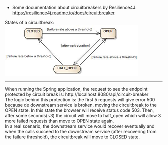 * Some documentation about circuitbreakers by Resilience4J: https://resilience4j.readme.io/docs/circuitbreaker

States of a circuitbreak: <br />
![img.png](img.png)

---------------------------
When running the Spring application, the request to see the endpoint protected by circuit break is: http://localhost:8080/api/circuit-breaker <br /> 
The logic behind this protection is: the first 5 requests will give error 500 because de downstream service 
is broken, moving the circuitbreak to the OPEN state. In this state the browser will receive status code 503. 
Then, after some seconds(~3) the circuit will move to half_open which will allow 3 more failed requests 
than move to OPEN state again. <br /> 
In a real scenario, the downstream service would recover eventually and when the calls succeed to the 
downstream service (after recovering from the failure threshold), the circuitbreak will move to CLOSED state.